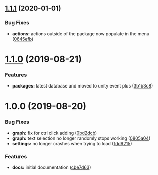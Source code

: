 ## [1.1.1](https://github.com/ashblue/fluid-dialogue/compare/v1.1.0...v1.1.1) (2020-01-01)


### Bug Fixes

* **actions:** actions outside of the package now populate in the menu ([0645efb](https://github.com/ashblue/fluid-dialogue/commit/0645efb))

# [1.1.0](https://github.com/ashblue/fluid-dialogue/compare/v1.0.0...v1.1.0) (2019-08-21)


### Features

* **packages:** latest database and moved to unity event plus ([3b1b3c8](https://github.com/ashblue/fluid-dialogue/commit/3b1b3c8))

# 1.0.0 (2019-08-20)


### Bug Fixes

* **graph:** fix for ctrl click adding ([0bd2dcb](https://github.com/ashblue/fluid-dialogue/commit/0bd2dcb))
* **graph:** text selection no longer randomly stops working ([0805a04](https://github.com/ashblue/fluid-dialogue/commit/0805a04))
* **settings:** no longer crashes when trying to load ([1dd9215](https://github.com/ashblue/fluid-dialogue/commit/1dd9215))


### Features

* **docs:** initial documentation ([cbe7d63](https://github.com/ashblue/fluid-dialogue/commit/cbe7d63))
